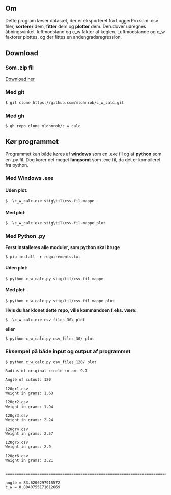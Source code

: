 ## Om
Dette program læser datasæt, der er eksporteret fra LoggerPro som .csv filer, **sorterer** dem, **fitter** dem og **plotter** dem.
Derudover udregnes åbningsvinkel, luftmodstand og c_w faktor af keglen. Luftmodstande og c_w faktorer plottes, og der fittes en andengradsregression.

## Download
### Som .zip fil
[Download her](https://github.com/mlohnrob/c_w_calc/archive/master.zip)

### Med git
```
$ git clone https://github.com/mlohnrob/c_w_calc.git
```

### Med gh
```
$ gh repo clone mlohnrob/c_w_calc
```

## Kør programmet
Programmet kan både køres af **windows** som en .exe fil og af **python** som en .py fil.
Dog kører det meget **langsomt** som .exe fil, da det er kompileret fra python.

### Med Windows .exe
#### Uden plot:
`
$ .\c_w_calc.exe stig\til\csv-fil-mappe
`
#### Med plot:
`
$ .\c_w_calc.exe stig\til\csv-fil-mappe plot
`

### Med Python .py
**Først installeres alle moduler, som python skal bruge**
```
$ pip install -r requirements.txt
```
#### Uden plot:
`
$ python c_w_calc.py stig/til/csv-fil-mappe
`

#### Med plot:
`
$ python c_w_calc.py stig/til/csv-fil-mappe plot
`

**Hvis du har klonet dette repo, ville kommandoen f.eks. være:**
```
$ .\c_w_calc.exe csv_files_30\ plot
```
**eller**
```
$ python c_w_calc.py csv_files_30/ plot
```

### Eksempel på både input og output af programmet

```
$ python c_w_calc.py csv_files_120/ plot

Radius of original circle in cm: 9.7

Angle of cutout: 120

120gr1.csv
Weight in grams: 1.63

120gr2.csv
Weight in grams: 1.94

120gr3.csv
Weight in grams: 2.24

120gr4.csv
Weight in grams: 2.57

120gr5.csv
Weight in grams: 2.9

120gr6.csv
Weight in grams: 3.21


====================================================================================================

angle = 83.6206297915572
c_w = 0.8040755171612669
```
